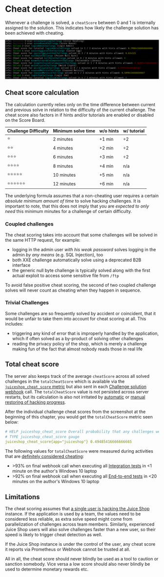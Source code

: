# Cheat detection

Whenever a challenge is solved, a `cheatScore` between 0 and 1 is
internally assigned to the solution. This indicates how likely the
challenge solution has been achieved with cheating.

![Cheat detection log entries](img/cheat-detection_logs.png)

## Cheat score calculation

The calculation curently relies only on the time difference between
current and previous solve in relation to the difficulty of the current
challenge. The cheat score also factors in if hints and/or tutorials are
enabled or disabled on the Score Board.

| Challenge Difficulty | Minimum solve time | w/o hints | w/ tutorial |
|:---------------------|:-------------------|:----------|:------------|
| ⭐                    | 2 minutes          | +1 min    | ÷2          |
| ⭐⭐                  | 4 minutes          | +2 min    | ÷2          |
| ⭐⭐⭐                 | 6 minutes          | +3 min    | ÷2          |
| ⭐⭐⭐⭐               | 8 minutes          | +4 min    | n/a         |
| ⭐⭐⭐⭐⭐              | 10 minutes         | +5 min    | n/a         |
| ⭐⭐⭐⭐⭐⭐            | 12 minutes         | +6 min    | n/a         |

The underlying formula assumes that a non-cheating user requires a
certain _absolute minimum amount of time_ to solve hacking challenges.
It is important to note, that this does not imply that you are _expected
to only need_ this minimum minutes for a challenge of certain
difficulty.

### Coupled challenges

The cheat scoring takes into account that some challenges will be solved
in the same HTTP request, for example:

* logging in the admin user _with his weak password_ solves logging in
  the admin _by any means_ (e.g. SQL Injection), too
* both XXE challenge automatically solve using a deprecated B2B
  interface
* the generic null byte challenge is typically solved along with the
  first actual exploit to access some sensitive file from `/ftp`

To avoid false positive cheat scoring, the second of two coupled
challenge solves will never count as cheating when they happen in
sequence.

### Trivial Challenges

Some challenges are so frequently solved by accident or coincident, that
it would be unfair to take them into account for cheat scoring at all.
This includes:

* triggering any kind of error that is improperly handled by the
  application, which if often solved as a by-product of solving other
  challenges
* reading the privacy policy of the shop, which is merely a challenge
  making fun of the fact that almost nobody reads those in real life

## Total cheat score

The server also keeps track of the average `cheatScore` across all
solved challenges in the `totalCheatScore` which is available via the
[`juiceshop_cheat_score` metric](monitoring.md#prometheus-metrics) but
also sent in each
[Challenge solution webhook](integration.md#challenge-solution-webhook)
call. The `totalCheatScore` value is not persisted across server
restarts, but its calculation is also not irritated by
[automatic](../part1/challenges.md#automatic-saving-and-restoring-hacking-progress)
or
[manual restoring of hacking progress](../part1/challenges.md#manual-progress-and-settings-backup).

After the individual challenge cheat scores from the screenshot at the
beginning of this chapter, you would get the `totalCheatScore` metric
seen below:

```yaml
# HELP juiceshop_cheat_score Overall probability that any challenges were solved by cheating.
# TYPE juiceshop_cheat_score gauge
juiceshop_cheat_score{app="juiceshop"} 0.49485416666666665
```

The following values for `totalCheatScore` were measured during
activities that are
[definitely considered cheating](../part1/rules.md#-things-considered-cheating):

* \>93% on final webhook call when executing all
  [Integration tests](../part3/contribution.md#integration-tests) in <1
  minute on the author's Windows 10 laptop
* \>92% on final webhook call when executing all
  [End-to-end tests](../part3/codebase.md#end-to-end-tests) in <20
  minutes on the author's Windows 10 laptop

## Limitations

The cheat scoring assumes that
[a single user is hacking the Juice Shop](../part1/running.md#single-user-restriction)
instance. If the application is used by a team, the values need to be
considered less reliable, as extra solve speed might come from
parallelization of challenges across team members. Similarly,
experienced Juice Shop users will also solve challenges faster than a
new user, so their speed is likely to trigger cheat detection as well.

If the Juice Shop instance is under the control of the user, any cheat
score it reports via Prometheus or Webhook cannot be trusted at all.

All in all, the cheat score should never blindly be used as a tool to
caution or sanction somebody. Vice versa a low score should also never
blindly be used to determine monetary rewards etc.
